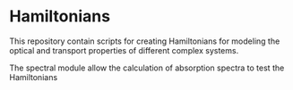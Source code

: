# Hamiltonians
This repository contain scripts for creating Hamiltonians for modeling the optical and transport properties of different complex systems.

The spectral module allow the calculation of absorption spectra to test the Hamiltonians

